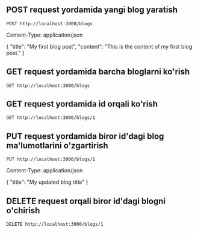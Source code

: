## POST request yordamida yangi blog yaratish 

`POST http://localhost:3000/blogs`

Content-Type: application/json

{
    "title": "My first blog post",
    "content": "This is the content of my first blog post."
}


## GET request yordamida barcha bloglarni ko'rish

`GET http://localhost:3000/blogs`


## GET request yordamida id orqali ko'rish

`GET http://localhost:3000/blogs/1`


## PUT request yordamida biror id'dagi blog ma'lumotlarini o'zgartirish

`PUT http://localhost:3000/blogs/1`

Content-Type: application/json

{
    "title": "My updated blog title"
}


## DELETE request orqali biror id'dagi blogni o'chirish

`DELETE http://localhost:3000/blogs/1`
